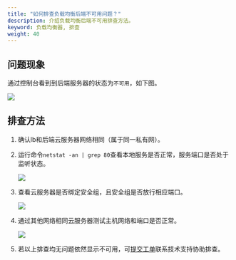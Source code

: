 ```yaml
---
title: "如何排查负载均衡后端不可用问题？"
description: 介绍负载均衡后端不可用排查方法。
keyword: 负载均衡器, 排查
weight: 40
---
```


## 问题现象

通过控制台看到到后端服务器的状态为`不可用`，如下图。

![](../../_images/afterendmissing.png)

## 排查方法

1. 确认lb和后端云服务器网络相同（属于同一私有网）。

2. 运行命令`netstat -an | grep 80`查看本地服务是否正常，服务端口是否处于监听状态。

   ![](../../_images/end_netstat.png)

3. 查看云服务器是否绑定安全组，且安全组是否放行相应端口。

   ![](../../_images/group.png)

4. 通过其他网络相同云服务器测试主机网络和端口是否正常。

   ![](../../_images/ping_telnet.png)

5. 若以上排查均无问题依然显示不可用，可[提交工单](https://console.qingcloud.com/tickets/)联系技术支持协助排查。


